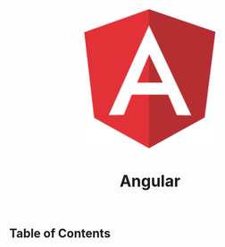 <h1 align="center">
  <br>
  <img src="../img/angular.png" alt="Angular" height="250">
  <br>
  <br>
  Angular
  <br>
  <br>
</h1>

## Table of Contents